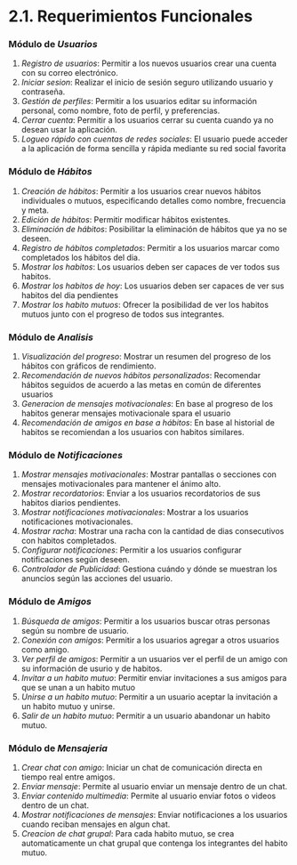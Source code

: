# 2.1. Requerimientos Funcionales

### Módulo de *Usuarios*
1. *Registro de usuarios*: Permitir a los nuevos usuarios crear una cuenta con su correo electrónico.
2. *Iniciar sesion*: Realizar el inicio de sesión seguro utilizando usuario y contraseña.
4. *Gestión de perfiles*: Permitir a los usuarios editar su información personal, como nombre, foto de perfil, y preferencias.
5. *Cerrar cuenta*: Permitir a los usuarios cerrar su cuenta cuando ya no desean usar la aplicación.
6. *Logueo rápido con cuentas de redes sociales*: El usuario puede acceder a la aplicación de forma sencilla y rápida mediante su red social favorita

### Módulo de *Hábitos*
1. *Creación de hábitos*: Permitir a los usuarios crear nuevos hábitos individuales o mutuos, especificando detalles como nombre, frecuencia y meta.
2. *Edición de hábitos*: Permitir modificar hábitos existentes.
3. *Eliminación de hábitos*: Posibilitar la eliminación de hábitos que ya no se deseen.
4. *Registro de hábitos completados*: Permitir a los usuarios marcar como completados los hábitos del dia.
5. *Mostrar los habitos*: Los usuarios deben ser capaces de ver todos sus habitos.
6. *Mostrar los habitos de hoy*: Los usuarios deben ser capaces de ver sus habitos del dia pendientes
7. *Mostrar los habito mutuos*: Ofrecer la posibilidad de ver los habitos mutuos junto con el progreso de todos sus integrantes.

### Módulo de *Analisis*
1. *Visualización del progreso*: Mostrar un resumen del progreso de los hábitos con gráficos de rendimiento.
2. *Recomendación de nuevos hábitos personalizados*: Recomendar hábitos seguidos de acuerdo a las metas en común de diferentes usuarios
4. *Generacion de mensajes motivacionales*: En base al progreso de los habitos generar mensajes motivacionale spara el usuario
5. *Recomendación de amigos en base a hábitos*: En base al historial de habitos se recomiendan a los usuarios con habitos similares.

### Módulo de *Notificaciones*
1. *Mostrar mensajes motivacionales*: Mostrar pantallas o secciones con mensajes motivacionales para mantener el ánimo alto.
2. *Mostrar recordatorios*: Enviar a los usuarios recordatorios de sus habitos diarios pendientes.
3. *Mostrar notificaciones motivacionales*: Mostrar a los usuarios notificaciones motivacionales.
4. *Mostrar racha*: Mostrar una racha con la cantidad de dias consecutivos con habitos completados.
5. *Configurar notificaciones*: Permitir a los usuarios configurar notificaciones según deseen.
6. *Controlador de Publicidad*: Gestiona cuándo y dónde se muestran los anuncios según las acciones del usuario.

### Módulo de *Amigos*
1. *Búsqueda de amigos*: Permitir a los usuarios buscar otras personas según su nombre de usuario.
2. *Conexión con amigos*: Permitir a los usuarios agregar a otros usuarios como amigo.
3. *Ver perfil de amigos*: Permitir a un usuarios ver el perfil de un amigo con su información de usurio y de habitos.
4. *Invitar a un habito mutuo*: Permitir enviar invitaciones a sus amigos para que se unan a un habito mutuo
5. *Unirse a un habito mutuo*: Permitir a un usuario aceptar la invitación a un habito mutuo y unirse.
5. *Salir de un habito mutuo*: Permitir a un usuario abandonar un habito mutuo.

### Módulo de *Mensajeria*
1. *Crear chat con amigo*: Iniciar un chat de comunicación directa en tiempo real entre amigos.
2. *Enviar mensaje*: Permite al usuario enviar un mensaje dentro de un chat.
3. *Enviar contenido multimedia*: Permite al usuario enviar fotos o videos dentro de un chat.
4. *Mostrar notificaciones de mensajes*: Enviar notificaciones a los usuarios cuando reciban mensajes en algun chat.
5. *Creacion de chat grupal*: Para cada habito mutuo, se crea automaticamente un chat grupal que contenga los integrantes del habito mutuo.

